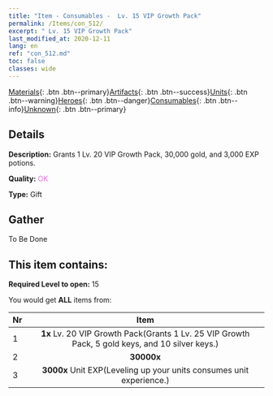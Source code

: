 ```yaml
---
title: "Item - Consumables -  Lv. 15 VIP Growth Pack"
permalink: /Items/con_512/
excerpt: " Lv. 15 VIP Growth Pack"
last_modified_at: 2020-12-11
lang: en
ref: "con_512.md"
toc: false
classes: wide
---
```

 [Materials](/Items/){: .btn .btn--primary}[Artifacts](/Items/Artifacts/){: .btn .btn--success}[Units](/Items/Units/){: .btn .btn--warning}[Heroes](/Items/Heroes/){: .btn .btn--danger}[Consumables](/Items/Consumables/){: .btn .btn--info}[Unknown](/Items/Unknown/){: .btn .btn--primary}

## Details
 **Description:** Grants 1 Lv. 20 VIP Growth Pack, 30,000 gold, and 3,000 EXP potions.

 **Quality:** <span style="color: #DA70D6">OK</span>

 **Type:** Gift

## Gather

  To Be Done

## This item contains:

 **Required Level to open:** 15

 You would get **ALL** items  from:

  | Nr |      Item    |
  |:---|:------------:|
  | 1 |  **1x** Lv. 20 VIP Growth Pack(Grants 1 Lv. 25 VIP Growth Pack, 5 gold keys, and 10 silver keys.) | 
  | 2 |  **30000x** <i class="fas fa-coins"/> | 
  | 3 |  **3000x** Unit EXP(Leveling up your units consumes unit experience.) | 
